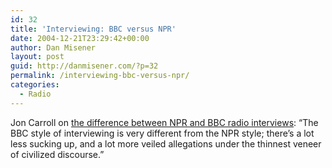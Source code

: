 ```yaml
---
id: 32
title: 'Interviewing: BBC versus NPR'
date: 2004-12-21T23:29:42+00:00
author: Dan Misener
layout: post
guid: http://danmisener.com/?p=32
permalink: /interviewing-bbc-versus-npr/
categories:
  - Radio
---
```

Jon Carroll on [the difference between NPR and BBC radio interviews](http://sfgate.com/cgi-bin/article.cgi?f=/c/a/2004/12/21/DDGPN9N0NA1.DTL): &#8220;The BBC style of interviewing is very different from the NPR style; there&#8217;s a lot less sucking up, and a lot more veiled allegations under the thinnest veneer of civilized discourse.&#8221;
